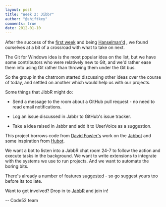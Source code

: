 ```yaml
--- 
layout: post
title: "Week 2: Jibbr"
author: "@shiftkey"
comments: true
date: 2012-01-10
---
```



After the success of the [first week](http://code52.org/downmarker-review.html) and being [Hanselman'd](https://twitter.com/#!/shanselman/status/156270525935656960) , we found ourselves at a bit of a crossroad with what to take on next.

The Git for Windows idea is the most popular idea on the list, but we have some contributors who were relatively new to Git, and we'd rather ease them into using Git rather than throwing them under the Git bus.

So the group in the chatroom started discussing other ideas over the course of today, and settled on another which would help us with our projects.

Some things that JibbR might do:

 * Send a message to the room about a GitHub pull request - no need to read email notifications.

 * Log an issue discussed in Jabbr to GitHub's issue tracker.

 * Take a idea raised in Jabbr and add it to UserVoice as a suggestion.

This project borrows code from [David Fowler's](http://twitter.com/davidfowl) work on the [Jabbot](http://github.com/davidfowl/jabbot) and some inspiration from [Hubot](http://hubot.github.com/).

We want a bot to listen into a JabbR chat room 24-7 to follow the action and execute tasks in the background. We want to write extensions to integrate with the systems we use to run projects. And we want to automate the boring bits.

There's already a number of features [suggested](https://github.com/code52/jibbr/issues) - so go suggest yours too before its too late.

Want to get involved? Drop in to [JabbR](http://jabbr.net/#/rooms/code52) and join in!

-- Code52 team
